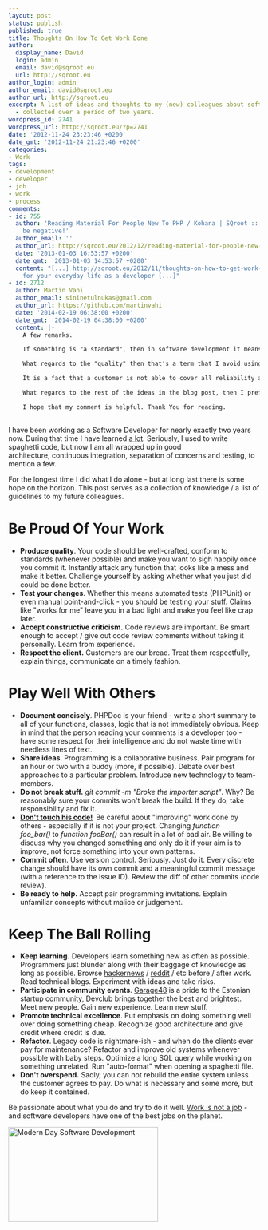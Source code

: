 ```yaml
---
layout: post
status: publish
published: true
title: Thoughts On How To Get Work Done
author:
  display_name: David
  login: admin
  email: david@sqroot.eu
  url: http://sqroot.eu
author_login: admin
author_email: david@sqroot.eu
author_url: http://sqroot.eu
excerpt: A list of ideas and thoughts to my (new) colleagues about software development
  - collected over a period of two years.
wordpress_id: 2741
wordpress_url: http://sqroot.eu/?p=2741
date: '2012-11-24 23:23:46 +0200'
date_gmt: '2012-11-24 21:23:46 +0200'
categories:
- Work
tags:
- development
- developer
- job
- work
- process
comments:
- id: 755
  author: 'Reading Material For People New To PHP / Kohana | SQroot :: Don&#039;t
    be negative!'
  author_email: ''
  author_url: http://sqroot.eu/2012/12/reading-material-for-people-new-to-php-kohana/
  date: '2013-01-03 16:53:57 +0200'
  date_gmt: '2013-01-03 14:53:57 +0200'
  content: "[...] http://sqroot.eu/2012/11/thoughts-on-how-to-get-work-done/ - Guidelines
    for your everyday life as a developer [...]"
- id: 2712
  author: Martin Vahi
  author_email: sininetulnukas@gmail.com
  author_url: https://github.com/martinvahi
  date: '2014-02-19 06:38:00 +0200'
  date_gmt: '2014-02-19 04:38:00 +0200'
  content: |-
    A few remarks.

    If something is "a standard", then in software development it means that it's already technologically outdated. Ideas that have proven themselves, are helpful, but "standards", no way. As the saying goes: the good thing about "standards" is that there are so many to choose from.

    What regards to the "quality" then that's a term that I avoid using, because my understanding of "quality" often amounts to "reliability", whilst other peoples' understanding of "quality" amounts first and foremost to functionality and visual aspects. For example, according to my understanding IT-security related topics are only about reliability, the ability to withstand attackers. Computational complexity (memory usage patterns, etc.) are nothing but reliability in terms of being able to withstand greater data sets, etc.

    It is a fact that a customer is not able to cover all reliability aspects within its acceptance tests. Hence the ability of IT-companies to sell crap. After all, lack of reliability is something that appears after the system has been in use for years. The morale: only buy from providers that feel an urge to stay in business in the long run. Software companies that are owned by business people rather than IT-people differ from the ones that are owned by IT-people by a fact that business people can just move from IT-business to food industry or car industry or oil industry without suffering from the bad reputation that they earned by supplying unreliable software. Big Business can get away with far greater scams than freelancers, because freelancers must protect their reputation, but Big Business just dismisses a few managers, may be even the CEO, releases some professionally assembled Press Release and continues with an upgraded version of the same-old-same-old. An example: the British Petroleum and its Deepwater Horizon catastrophe. (I find it hard to believe that the managers of the British Petroleum suddenly started to take environmental safety seriously.)

    What regards to the rest of the ideas in the blog post, then I prefer to avoid making my current comment lengthier than it already is. If I were to summarize my comments about the rest of the ideas, then the key phrases would be: different people need to have the freedom to experiment with different approaches to stay motivated and to thrive, evolve; new "best practices" are created by the "sinners" of "old best practices"; expressions like "good" and "bad" reflect nothing but subjective preference, e.g. there is no "most optimal solution", only parameters that can differ from solution to solution, etc.

    I hope that my comment is helpful. Thank You for reading.
---
```

<p>I have been working as a Software Developer for nearly exactly two years now. During that time I have learned <span style="text-decoration: underline;">a lot</span>. Seriously, I used to write spaghetti code, but now I am all wrapped up in good architecture, continuous integration, separation of concerns and testing, to mention a few.</p>
<p>For the longest time I did what I do alone - but at long last there is some hope on the horizon. This post serves as a collection of knowledge / a list of guidelines to my future colleagues.</p>
<h1>Be Proud Of Your Work</h1>
<ul>
<li><strong>Produce quality</strong>. Your code should be well-crafted, conform to standards (whenever possible) and make you want to sigh happily once you commit it. Instantly attack any function that looks like a mess and make it better. Challenge yourself by asking whether what you just did could be done better.</li>
<li><strong>Test your changes</strong>. Whether this means automated tests (PHPUnit) or even manual point-and-click - you should be testing your stuff. Claims like "works for me" leave you in a bad light and make you feel like crap later.</li>
<li><strong>Accept constructive criticism.</strong> Code reviews are important. Be smart enough to accept / give out code review comments without taking it personally. Learn from experience.</li>
<li><strong>Respect the client.</strong> Customers are our bread. Treat them respectfully, explain things, communicate on a timely fashion.</li>
</ul>
<h1>Play Well With Others</h1>
<ul>
<li><strong>Document concisely</strong>. PHPDoc is your friend - write a short summary to all of your functions, classes, logic that is not immediately obvious. Keep in mind that the person reading your comments is a developer too - have some respect for their intelligence and do not waste time with needless lines of text.</li>
<li><strong>Share ideas</strong>. Programming is a collaborative business. Pair program for an hour or two with a buddy (more, if possible). Debate over best approaches to a particular problem. Introduce new technology to team-members.</li>
<li><strong>Do not break stuff.</strong> <em>git commit -m "Broke the importer script"</em>. Why? Be reasonably sure your commits won't break the build. If they do, take responsibility and fix it.</li>
<li><strong><a href="http://www.informit.com/articles/article.aspx?p=1926692">Don't touch his code!</a>  </strong>Be careful about "improving" work done by others - especially if it is not your project. Changing <em>function foo_bar()<strong> </strong></em>to<em> function fooBar()</em> can result in a lot of bad air. Be willing to discuss why you changed something and only do it if your aim is to improve, not force something into your own patterns.</li>
<li><strong>Commit often</strong>. Use version control. Seriously. Just do it. Every discrete change should have its own commit and a meaningful commit message (with a reference to the issue ID). Review the diff of other commits (code review).</li>
<li><strong>Be ready to help.</strong> Accept pair programming invitations. Explain unfamiliar concepts without malice or judgement.</li>
</ul>
<h1>Keep The Ball Rolling</h1>
<ul>
<li><strong>Keep learning.</strong> Developers learn something new as often as possible. Programmers just blunder along with their baggage of knowledge as long as possible. Browse <a href="http://news.ycombinator.com/">hackernews</a> / <a href="http://reddit.com/r/programming">reddit</a> / etc before / after work. Read technical blogs. Experiment with ideas and take risks.</li>
<li><strong>Participate in community events</strong>. <a href="http://sqroot.eu/2012/03/garage48-2012-tallinn-impressions/">Garage48</a> is a pride to the Estonian startup community, <a href="http://devclub.ee/">Devclub</a> brings together the best and brightest. Meet new people. Gain new experience. Learn new stuff.</li>
<li><strong>Promote technical excellence</strong>. Put emphasis on doing something well over doing something cheap. Recognize good architecture and give credit where credit is due.</li>
<li><strong>Refactor</strong>. Legacy code is nightmare-ish - and when do the clients ever pay for maintenance? Refactor and improve old systems whenever possible with baby steps. Optimize a long SQL query while working on something unrelated. Run "auto-format" when opening a spaghetti file.</li>
<li><strong>Don't overspend.</strong> Sadly, you can not rebuild the entire system unless the customer agrees to pay. Do what is necessary and some more, but do keep it contained.</li>
</ul>
<p>Be passionate about what you do and try to do it well. <a href="http://workisnotajob.com/en">Work is not a job</a> - and software developers have one of the best jobs on the planet.</p>
<p><a href="http://sqroot.eu/wp-content/uploads/2012/11/Modern-Day-Software-Development.jpg"><img class="aligncenter size-medium wp-image-2751" title="Modern Day Software Development" src="http://sqroot.eu/wp-content/uploads/2012/11/Modern-Day-Software-Development-300x190.jpg" alt="Modern Day Software Development" width="300" height="190" /></a></p>
